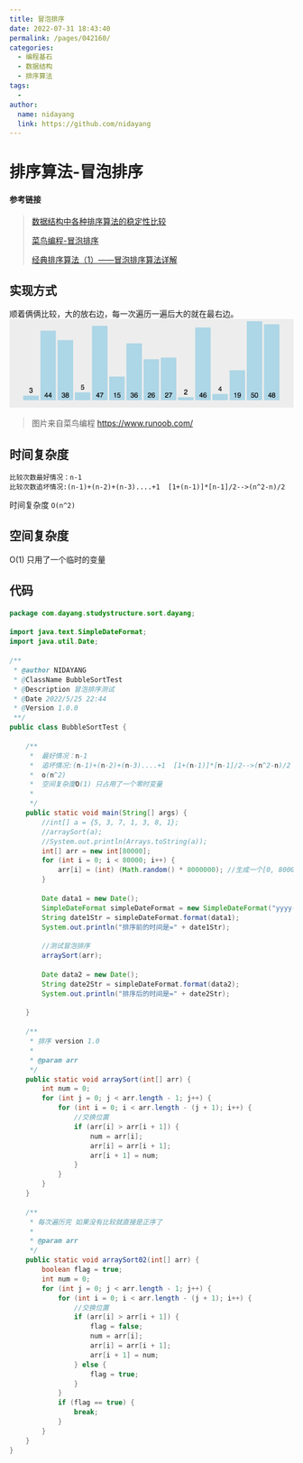 ```yaml
---
title: 冒泡排序
date: 2022-07-31 18:43:40
permalink: /pages/042160/
categories:
  - 编程基石
  - 数据结构
  - 排序算法
tags:
  -
author:
  name: nidayang
  link: https://github.com/nidayang
---
```


# 排序算法-冒泡排序

#### 参考链接

> [数据结构中各种排序算法的稳定性比较](https://blog.csdn.net/guoke2017/article/details/80929134)
>
> [菜鸟编程-冒泡排序](https://www.runoob.com/w3cnote/bubble-sort.html)
>
> [经典排序算法（1）——冒泡排序算法详解](https://blog.csdn.net/guoweimelon/article/details/50902597)

## 实现方式

顺着俩俩比较，大的放右边，每一次遍历一遍后大的就在最右边。
![bubbleSort](../../../../img/bubbleSort.gif)

> 图片来自菜鸟编程 https://www.runoob.com/

## 时间复杂度

```
比较次数最好情况：n-1
比较次数追坏情况:(n-1)+(n-2)+(n-3)....+1  [1+(n-1)]*[n-1]/2-->(n^2-n)/2
```

时间复杂度 `O(n^2)`

## 空间复杂度

O(1) 只用了一个临时的变量

## 代码

```java
package com.dayang.studystructure.sort.dayang;

import java.text.SimpleDateFormat;
import java.util.Date;

/**
 * @author NIDAYANG
 * @ClassName BubbleSortTest
 * @Description 冒泡排序测试
 * @Date 2022/5/25 22:44
 * @Version 1.0.0
 **/
public class BubbleSortTest {

    /**
     *  最好情况：n-1
     *  追坏情况:(n-1)+(n-2)+(n-3)....+1  [1+(n-1)]*[n-1]/2-->(n^2-n)/2
     *  o(n^2)
     *  空间复杂度O(1) 只占用了一个零时变量
     *
     */
    public static void main(String[] args) {
        //int[] a = {5, 3, 7, 1, 3, 8, 1};
        //arraySort(a);
        //System.out.println(Arrays.toString(a));
        int[] arr = new int[80000];
        for (int i = 0; i < 80000; i++) {
            arr[i] = (int) (Math.random() * 8000000); //生成一个[0, 8000000) 数
        }

        Date data1 = new Date();
        SimpleDateFormat simpleDateFormat = new SimpleDateFormat("yyyy-MM-dd HH:mm:ss");
        String date1Str = simpleDateFormat.format(data1);
        System.out.println("排序前的时间是=" + date1Str);

        //测试冒泡排序
        arraySort(arr);

        Date data2 = new Date();
        String date2Str = simpleDateFormat.format(data2);
        System.out.println("排序后的时间是=" + date2Str);

    }

    /**
     * 排序 version 1.0
     *
     * @param arr
     */
    public static void arraySort(int[] arr) {
        int num = 0;
        for (int j = 0; j < arr.length - 1; j++) {
            for (int i = 0; i < arr.length - (j + 1); i++) {
                //交换位置
                if (arr[i] > arr[i + 1]) {
                    num = arr[i];
                    arr[i] = arr[i + 1];
                    arr[i + 1] = num;
                }
            }
        }
    }

    /**
     * 每次遍历完 如果没有比较就直接是正序了
     *
     * @param arr
     */
    public static void arraySort02(int[] arr) {
        boolean flag = true;
        int num = 0;
        for (int j = 0; j < arr.length - 1; j++) {
            for (int i = 0; i < arr.length - (j + 1); i++) {
                //交换位置
                if (arr[i] > arr[i + 1]) {
                    flag = false;
                    num = arr[i];
                    arr[i] = arr[i + 1];
                    arr[i + 1] = num;
                } else {
                    flag = true;
                }
            }
            if (flag == true) {
                break;
            }
        }
    }
}

```
